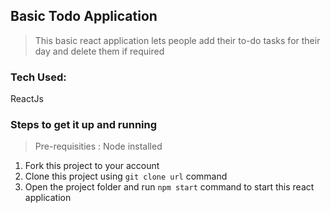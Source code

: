 ## Basic Todo Application
>This basic react application lets people add their to-do tasks for their day and delete them if required 
### Tech Used: 
ReactJs
### Steps to get it up and running
>Pre-requisities : Node installed
1. Fork this project to your account 
2. Clone this project using `git clone url` command
3. Open the project folder and run `npm start` command to start this react application
